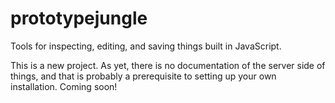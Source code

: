 prototypejungle
===============

Tools for inspecting, editing, and saving things built in JavaScript.


This is a new project. As yet, there is no documentation of the server side of things, and that is probably a 
prerequisite to setting up your own installation.  Coming soon!

